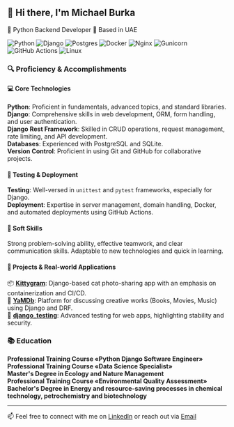 ## 👋 Hi there, I'm Michael Burka

🐍 Python Backend Developer 📍 Based in UAE

![Python](https://img.shields.io/badge/python-3670A0?style=for-the-badge&logo=python&logoColor=ffdd54)
![Django](https://img.shields.io/badge/django-%23092E20.svg?style=for-the-badge&logo=django&logoColor=white)
![Postgres](https://img.shields.io/badge/postgres-%23316192.svg?style=for-the-badge&logo=postgresql&logoColor=white)
![Docker](https://img.shields.io/badge/docker-%230db7ed.svg?style=for-the-badge&logo=docker&logoColor=white)
![Nginx](https://img.shields.io/badge/nginx-%23009639.svg?style=for-the-badge&logo=nginx&logoColor=white)
![Gunicorn](https://img.shields.io/badge/gunicorn-%298729.svg?style=for-the-badge&logo=gunicorn&logoColor=white)
![GitHub Actions](https://img.shields.io/badge/github%20actions-%232671E5.svg?style=for-the-badge&logo=githubactions&logoColor=white)
![Linux](https://img.shields.io/badge/Linux-FCC624?style=for-the-badge&logo=linux&logoColor=black)

### 🔍 Proficiency & Accomplishments

#### 💻 Core Technologies
  **Python**: Proficient in fundamentals, advanced topics, and standard libraries.  
  **Django**: Comprehensive skills in web development, ORM, form handling, and user authentication.  
  **Django Rest Framework**: Skilled in CRUD operations, request management, rate limiting, and API development.  
  **Databases**: Experienced with PostgreSQL and SQLite.  
  **Version Control**: Proficient in using Git and GitHub for collaborative projects.  

#### 🧪 Testing & Deployment
  **Testing**: Well-versed in `unittest` and `pytest` frameworks, especially for Django.  
  **Deployment**: Expertise in server management, domain handling, Docker, and automated deployments using GitHub Actions.  

#### 🤝 Soft Skills
  Strong problem-solving ability, effective teamwork, and clear communication skills. Adaptable to new technologies and quick in learning.  

#### 🚀 Projects & Real-world Applications
 📦 **[Kittygram](https://github.com/Michael-Burka/kittygram_final)**: Django-based cat photo-sharing app with an emphasis on containerization and CI/CD.  
 🎥 **[YaMDb](https://github.com/Michael-Burka/api_yamdb)**: Platform for discussing creative works (Books, Movies, Music) using Django and DRF.  
 🧪 **[django_testing](https://github.com/Michael-Burka/django_testing)**: Advanced testing for web apps, highlighting stability and security.  

### 📚 Education

 **Professional Training Course «Python Django Software Engineer»**  
 **Professional Training Course «Data Science Specialist»**   
 **Master's Degree in Ecology and Nature Management**  
 **Professional Training Course «Environmental Quality Assessment»**  
 **Bachelor's Degree in Energy and resource-saving processes in chemical technology, petrochemistry and biotechnology**  

---

📫 Feel free to connect with me on [LinkedIn](https://www.linkedin.com/in/michael-burka-485832251/) or reach out via [Email](mailto:contact@michaelburka.com)


